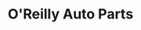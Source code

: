 ---
title: "O'Reilly Auto Parts"
url: /muskogee/oreilly-auto-parts-north-main-street/
shop: Autoteile
---